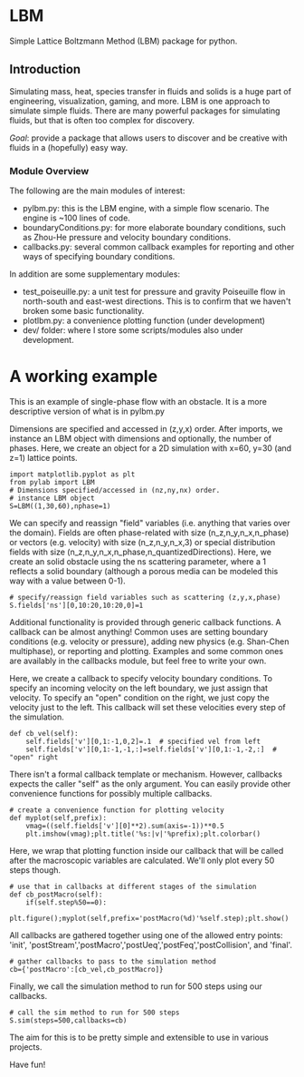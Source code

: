 # LBM
Simple Lattice Boltzmann Method (LBM) package for python.

## Introduction

Simulating mass, heat, species transfer in fluids and solids is a huge part of engineering,
visualization, gaming, and more.  LBM is one approach to simulate simple fluids.  There are 
many powerful packages for simulating fluids, but that is often too complex for discovery.

*Goal*: provide a package that allows users to discover and be creative with fluids in a
(hopefully) easy way.

### Module Overview

The following are the main modules of interest:

 - pylbm.py: this is the LBM engine, with a simple flow scenario.  The engine is ~100 lines of code.
 - boundaryConditions.py: for more elaborate boundary conditions, such as Zhou-He pressure and velocity boundary conditions.
 - callbacks.py: several common callback examples for reporting and other ways of specifying boundary conditions.

In addition are some supplementary modules:

 - test_poiseuille.py: a unit test for pressure and gravity Poiseuille flow in north-south and east-west directions.  This is to confirm that we haven't broken some basic functionality.
 - plotlbm.py: a convenience plotting function (under development)
 - dev/ folder: where I store some scripts/modules also under development.

# A working example

This is an example of single-phase flow with an obstacle.  It is a more 
descriptive version of what is in pylbm.py

Dimensions are specified and accessed in (z,y,x) order.  After imports, 
we instance an LBM object with dimensions and optionally, the number of phases.
Here, we create an object for a 2D simulation with x=60, y=30 (and z=1) lattice points.

    import matplotlib.pyplot as plt
    from pylab import LBM
    # Dimensions specified/accessed in (nz,ny,nx) order.
    # instance LBM object
    S=LBM((1,30,60),nphase=1)

We can specify and reassign "field" variables (i.e. anything that varies over
the domain).  Fields are often phase-related with size (n_z,n_y,n_x,n_phase) or vectors
(e.g. velocity) with size (n_z,n_y,n_x,3) or special distribution fields with 
size (n_z,n_y,n_x,n_phase,n_quantizedDirections).  Here, we create an solid obstacle 
using the ns scattering parameter, where a 1 reflects a solid boundary (although 
a porous media can be modeled this way with a value between 0-1).

    # specify/reassign field variables such as scattering (z,y,x,phase)
    S.fields['ns'][0,10:20,10:20,0]=1

Additional functionality is provided through generic callback functions.  A callback
can be almost anything!  Common uses are setting boundary conditions (e.g. velocity
or pressure), adding new physics (e.g. Shan-Chen multiphase), or reporting and plotting.
Examples and some common ones are availably in the callbacks module, but feel free to 
write your own.

Here, we create a callback to specify velocity boundary conditions.  To specify an
incoming velocity on the left boundary, we just assign that velocity.  To specify an 
"open" condition on the right, we just copy the velocity just to the left.  This callback
will set these velocities every step of the simulation.

    def cb_vel(self):
        self.fields['v'][0,1:-1,0,2]=.1  # specified vel from left
        self.fields['v'][0,1:-1,-1,:]=self.fields['v'][0,1:-1,-2,:]  # "open" right

There isn't a formal callback template or mechanism.  However, callbacks expects
the caller "self" as the only argument.  You can easily provide other convenience
functions for possibly multiple callbacks.

    # create a convenience function for plotting velocity
    def myplot(self,prefix):
        vmag=((self.fields['v'][0]**2).sum(axis=-1))**0.5
        plt.imshow(vmag);plt.title('%s:|v|'%prefix);plt.colorbar()
    
Here, we wrap that plotting function inside our callback that will be called
after the macroscopic variables are calculated.  We'll only plot every 50
steps though.
    
    # use that in callbacks at different stages of the simulation
    def cb_postMacro(self):
        if(self.step%50==0):
            plt.figure();myplot(self,prefix='postMacro(%d)'%self.step);plt.show()

All callbacks are gathered together using one of the allowed entry points: 'init',
'postStream','postMacro','postUeq','postFeq','postCollision', and 'final'.

    # gather callbacks to pass to the simulation method
    cb={'postMacro':[cb_vel,cb_postMacro]}
    
Finally, we call the simulation method to run for 500 steps using our callbacks.
    
    # call the sim method to run for 500 steps
    S.sim(steps=500,callbacks=cb)
    
The aim for this is to be pretty simple and extensible to use in various projects.

Have fun!
